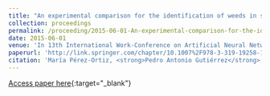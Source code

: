 ```yaml
---
title: "An experimental comparison for the identification of weeds in sunflower crops via unmanned aerial vehicles and object-based analysis"
collection: proceedings
permalink: /proceeding/2015-06-01-An-experimental-comparison-for-the-identification-of-weeds-in-sunflower-crops-via-unmanned-aerial-ve
date: 2015-06-01
venue: 'In 13th International Work-Conference on Artificial Neural Networks (IWANN 2015)'
paperurl: 'http://link.springer.com/chapter/10.1007%2F978-3-319-19258-1_22'
citation: 'María Pérez-Ortiz, <strong>Pedro Antonio Gutiérrez</strong>, J.M. Peña, J. Torres-Sánchez, César Hervás-Martínez, F. López Granados, &quot;An experimental comparison for the identification of weeds in sunflower crops via unmanned aerial vehicles and object-based analysis.&quot; In 13th International Work-Conference on Artificial Neural Networks (IWANN 2015), Lecture Notes in Computer Science, Vol. 9094, 2015, Palma de Mallorca (Spain), pp.252--262.'
---
```

[Access paper here](http://link.springer.com/chapter/10.1007%2F978-3-319-19258-1_22){:target="_blank"}
